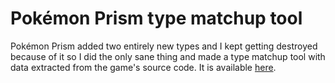# Pokémon Prism type matchup tool

Pokémon Prism added two entirely new types and I kept getting destroyed because of it so I did the only sane thing and made a type matchup tool with data extracted from the game's source code. It is available [here](https://ura.yukimitsu.moe/pokeprism-matchup).
